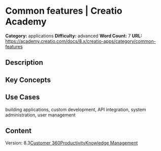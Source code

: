 # Common features | Creatio Academy

**Category:** applications **Difficulty:** advanced **Word Count:** 7 **URL:**
https://academy.creatio.com/docs/8.x/creatio-apps/category/common-features

## Description

## Key Concepts

## Use Cases

building applications, custom development, API integration, system
administration, user management

## Content

Version:
8.3[Customer 360](/docs/8.x/creatio-apps/category/customer-360)[Productivity](/docs/8.x/creatio-apps/category/productivity)[Knowledge Management](/docs/8.x/creatio-apps/category/knowledge-management)
